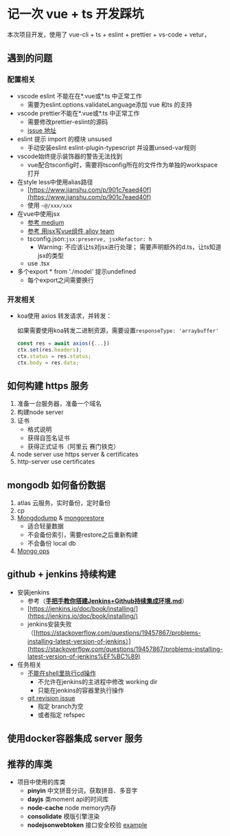 # 记一次 vue + ts 开发踩坑

本次项目开发，使用了 vue-cli + ts + eslint + prettier + vs-code + vetur，

## 遇到的问题

### 配置相关

* vscode eslint 不能在在\*.vue或\*.ts 中正常工作
  * 需要为eslint.options.validateLanguage添加 vue 和ts 的支持
* vscode prettier不能在\*.vue或\*.ts 中正常工作
  * 需要修改prettier-eslint的源码
  * [issue 地址](https://github.com/vuejs/vetur/pull/846/commits/1a1f7f55d1baa01ac7d41ca292069cb4f98047c7)
* eslint 提示 import 的模块 unsused
  * 手动安装eslint eslint-plugin-typescript 并设置unsed-var规则
* vscode始终提示装饰器的警告无法找到
  * vue配合tsconfig时，需要将tsconfig所在的文件作为单独的workspace打开
* 在style less中使用alias路径
  * [https://www.jianshu.com/p/901c7eaed40f](https://www.jianshu.com/p/901c7eaed40f)
  * 使用 `~@/xxx/xxx`
* 在vue中使用jsx
  * [参考 medium](https://medium.com/@hayavuk/using-jsx-with-vue-js-and-typescript-d6963e44de48)
  * [参考 用jsx写vue组件 alloy team](http://www.alloyteam.com/2017/07/12918/)
  * tsconfig.json:`jsx:preserve, jsxRefactor: h`
    * Warning: 不应该让ts对jsx进行处理； 需要声明额外的d.ts，让ts知道jsx的类型
  * use .tsx
* 多个export \* from './model' 提示undefined
  * 每个export之间需要换行

### 开发相关

*   koa使用 axios 转发请求，并转发：

    如果需要使用koa转发二进制资源，需要设置`responseType: 'arraybuffer'`

    ```javascript
    const res = await axios({...})
    ctx.set(res.headers);
    ctx.status = res.status;
    ctx.body = res.data;
    ```

## 如何构建 https 服务

1. 准备一台服务器，准备一个域名
2. 构建node server
3. 证书
   * 格式说明
   * 获得自签名证书
   * 获得正式证书（阿里云 赛门铁克）
4. node server use https server & certificates
5. http-server use certificates

## mongodb 如何备份数据

1. atlas 云服务，实时备份，定时备份
2. cp
3. [Mongdodump](https://docs.mongodb.com/manual/reference/program/mongodump/#bin.mongodump) & [mongorestore](https://docs.mongodb.com/manual/reference/program/mongorestore/#bin.mongorestore)
   * 适合轻量数据
   * 不会备份索引，需要restore之后重新构建
   * 不会备份 local db
4. [Mongo ops](https://docs.opsmanager.mongodb.com/current/application/)

## github + jenkins 持续构建

* 安装jenkins
  * 参考（[**手把手教你搭建Jenkins+Github持续集成环境.md**](https://github.com/muyinchen/woker/blob/master/%E9%9B%86%E6%88%90%E6%B5%8B%E8%AF%95%E7%8E%AF%E5%A2%83%E6%90%AD%E5%BB%BA/%E6%89%8B%E6%8A%8A%E6%89%8B%E6%95%99%E4%BD%A0%E6%90%AD%E5%BB%BAJenkins%2BGithub%E6%8C%81%E7%BB%AD%E9%9B%86%E6%88%90%E7%8E%AF%E5%A2%83.md#toc1)）
  * [https://jenkins.io/doc/book/installing/](https://jenkins.io/doc/book/installing/)
  * jenkins安装失败（[https://stackoverflow.com/questions/19457867/problems-installing-latest-version-of-jenkins）](https://stackoverflow.com/questions/19457867/problems-installing-latest-version-of-jenkins%EF%BC%89)
* 任务相关
  * [不能在shell里执行cd操作](https://askubuntu.com/questions/481715/why-doesnt-cd-work-in-a-shell-script)
    * 不允许在jenkins的主进程中修改 working dir
    * 只能在jenkins的容器里执行操作
  * [git revision issue](https://issues.jenkins-ci.org/browse/JENKINS-20502)
    * 指定 branch为空
    * 或者指定 refspec

## 使用docker容器集成 server 服务

## 推荐的库类

* 项目中使用的库类
  * **pinyin**  中文拼音分词，获取拼音、多音字
  * **dayjs**  类moment api的时间库
  * **node-cache**  node memory内存
  * **consolidate**  模版引擎渲染
  * **nodejsonwebtoken** 接口安全校验 [example](https://blog.theodo.fr/2016/11/securize-a-koa-api-with-a-jwt-token/)
